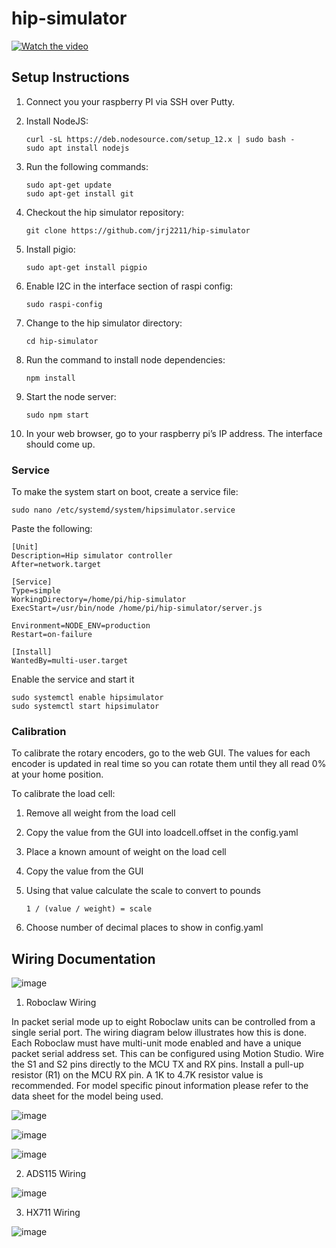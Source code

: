 # hip-simulator

[![Watch the video](https://img.youtube.com/vi/GWS1tOsrW-c/hqdefault.jpg)](https://youtu.be/GWS1tOsrW-c)


## Setup Instructions

1. Connect you your raspberry PI via SSH over Putty.

2. Install NodeJS:

   ```'
   curl -sL https://deb.nodesource.com/setup_12.x | sudo bash -
   sudo apt install nodejs
   ```
   
3. Run the following commands:

   ```
   sudo apt-get update
   sudo apt-get install git
   ```
   
4. Checkout the hip simulator repository:

   `git clone https://github.com/jrj2211/hip-simulator`
   
5. Install pigio:

   `sudo apt-get install pigpio`

6. Enable I2C in the interface section of raspi config:

   `sudo raspi-config`
   
7. Change to the hip simulator directory:

   `cd hip-simulator`
   
8. Run the command to install node dependencies:

   `npm install`
   
8. Start the node server:

    `sudo npm start`
    
9. In your web browser, go to your raspberry pi’s IP address. The interface should come up.

### Service

To make the system start on boot, create a service file: 

```
sudo nano /etc/systemd/system/hipsimulator.service
```

Paste the following:

```
[Unit]
Description=Hip simulator controller
After=network.target

[Service]
Type=simple
WorkingDirectory=/home/pi/hip-simulator
ExecStart=/usr/bin/node /home/pi/hip-simulator/server.js

Environment=NODE_ENV=production
Restart=on-failure

[Install]
WantedBy=multi-user.target
```

Enable the service and start it
```
sudo systemctl enable hipsimulator
sudo systemctl start hipsimulator
```

### Calibration

To calibrate the rotary encoders, go to the web GUI. The values for each encoder is updated in real time so you can rotate them until they all read 0% at your home position.

To calibrate the load cell:

1. Remove all weight from the load cell
2. Copy the value from the GUI into loadcell.offset in the config.yaml
3. Place a known amount of weight on the load cell
4. Copy the value from the GUI
5. Using that value calculate the scale to convert to pounds

   `1 / (value / weight) = scale`
6. Choose number of decimal places to show in config.yaml


## Wiring Documentation

![image](https://user-images.githubusercontent.com/6005836/118934807-9facb800-b8ff-11eb-8480-3f085804fcc0.png)


1. Roboclaw Wiring

In packet serial mode up to eight Roboclaw units can be controlled from a single serial port.
The wiring diagram below illustrates how this is done. Each Roboclaw must have multi-unit
mode enabled and have a unique packet serial address set. This can be configured using Motion
Studio. Wire the S1 and S2 pins directly to the MCU TX and RX pins. Install a pull-up resistor
(R1) on the MCU RX pin. A 1K to 4.7K resistor value is recommended. For model specific pinout
information please refer to the data sheet for the model being used.

![image](https://user-images.githubusercontent.com/6005836/118936032-02eb1a00-b901-11eb-8f52-f4ff420b87d3.png)

![image](https://user-images.githubusercontent.com/6005836/118936958-e1d6f900-b901-11eb-8e7e-3194bf1c61b1.png)

![image](https://user-images.githubusercontent.com/6005836/118938323-5d857580-b903-11eb-8089-034543a6cef4.png)

2. ADS115 Wiring

![image](https://user-images.githubusercontent.com/6005836/118934851-ae936a80-b8ff-11eb-82e4-4a669a4d3876.png)

3. HX711 Wiring

![image](https://user-images.githubusercontent.com/6005836/118934891-bb17c300-b8ff-11eb-8c3f-f2cf5466de03.png)

